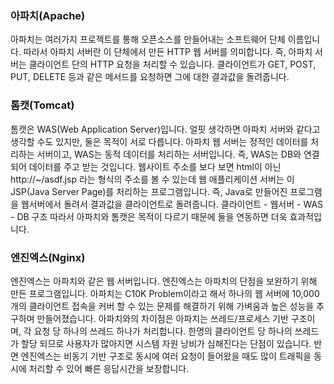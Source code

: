 ### 아파치(Apache)

아파치는 여러가지 프로젝트를 통해 오픈소스를 만들어내는 소프트웨어 단체 이름입니다. 따라서 아파치 서버란 이 단체에서 만든 HTTP 웹 서버를 의미합니다. 즉, 아파치 서버는 클라이언트 단의 HTTP 요청을 처리할 수 있습니다. 클라이언트가 GET, POST, PUT, DELETE 등과 같은 메서드를 요청하면 그에 대한 결과값을 돌려줍니다.

### 톰캣(Tomcat)

톰캣은 WAS(Web Application Server)입니다. 얼핏 생각하면 아파치 서버와 같다고 생각할 수도 있지만, 둘은 목적이 서로 다릅니다. 아파치 웹 서버는 정적인 데이터를 처리하는 서버이고, WAS는 동적 데이터를 처리하는 서버입니다. 즉, WAS는 DB와 연결되어 데이터를 주고 받는 것입니다. 웹사이트 주소를 보다 보면 html이 아닌 http://~/asdf.jsp 라는 형식의 주소를 볼 수 있는데 웹 애플리케이션 서버는 이 JSP(Java Server Page)를 처리하는 프로그램입니다. 즉, Java로 만들어진 프로그램을 웹서버에서 돌려서 결과값을 클라이언트로 돌려줍니다.
클라이언트 - 웹서버 - WAS - DB 구조
따라서 아파치와 톰캣은 목적이 다르기 때문에 둘을 연동하면 더욱 효과적입니다.

### 엔진엑스(Nginx)

엔진엑스는 아파치와 같은 웹 서버입니다. 엔진엑스는 아파치의 단점을 보완하기 위해 만든 프로그램입니다. 아파치는 C10K Problem이라고 해서 하나의 웹 서버에 10,000개의 클라이언트 접속을 커버 할 수 있는 문제를 해결하기 위해 가벼움과 높은 성능을 추구하며 만들어졌습니다. 아파치와의 차이점은 아파치는 쓰레드/프로세스 기반 구조이며, 각 요청 당 하나의 쓰레드 하나가 처리합니다. 한명의 클라이언트 당 하나의 쓰레드가 할당 되므로 사용자가 많아지면 시스템 자원 낭비가 심해진다는 단점이 있습니다. 반면 엔진엑스는 비동기 기반 구조로 동시에 여러 요청이 들어왔을 때도 많이 트래픽을 동시에 처리할 수 있어 빠른 응답시간을 보장합니다.